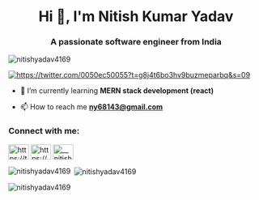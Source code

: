 <h1 align="center">Hi 👋, I'm Nitish Kumar Yadav</h1>
<h3 align="center">A passionate software engineer from India</h3>

<p align="left"> <img src="https://komarev.com/ghpvc/?username=nitishyadav4169&label=Profile%20views&color=0e75b6&style=flat" alt="nitishyadav4169" /> </p>

<p align="left"> <a href="https://twitter.com/https://twitter.com/0050ec50055?t=g8j4t6bo3hv9buzmeparbq&s=09" target="blank"><img src="https://img.shields.io/twitter/follow/https://twitter.com/0050ec50055?t=g8j4t6bo3hv9buzmeparbq&s=09?logo=twitter&style=for-the-badge" alt="https://twitter.com/0050ec50055?t=g8j4t6bo3hv9buzmeparbq&s=09" /></a> </p>

- 🌱 I’m currently learning **MERN stack development (react)**

- 📫 How to reach me **ny68143@gmail.com**

<h3 align="left">Connect with me:</h3>
<p align="left">
<a href="https://twitter.com/https://twitter.com/0050ec50055?t=g8j4t6bo3hv9buzmeparbq&s=09" target="blank"><img align="center" src="https://raw.githubusercontent.com/rahuldkjain/github-profile-readme-generator/master/src/images/icons/Social/twitter.svg" alt="https://twitter.com/0050ec50055?t=g8j4t6bo3hv9buzmeparbq&s=09" height="30" width="40" /></a>
<a href="https://fb.com/https://www.facebook.com/nitishkumaryadav.yadav.129" target="blank"><img align="center" src="https://raw.githubusercontent.com/rahuldkjain/github-profile-readme-generator/master/src/images/icons/Social/facebook.svg" alt="https://www.facebook.com/nitishkumaryadav.yadav.129" height="30" width="40" /></a>
<a href="https://instagram.com/__nitish___yadav__" target="blank"><img align="center" src="https://raw.githubusercontent.com/rahuldkjain/github-profile-readme-generator/master/src/images/icons/Social/instagram.svg" alt="__nitish___yadav__" height="30" width="40" /></a>
</p>

<p><img align="left" src="https://github-readme-stats.vercel.app/api/top-langs?username=nitishyadav4169&show_icons=true&locale=en&layout=compact" alt="nitishyadav4169" /></p>

<p>&nbsp;<img align="center" src="https://github-readme-stats.vercel.app/api?username=nitishyadav4169&show_icons=true&locale=en" alt="nitishyadav4169" /></p>

<p><img align="center" src="https://github-readme-streak-stats.herokuapp.com/?user=nitishyadav4169&" alt="nitishyadav4169" /></p>
